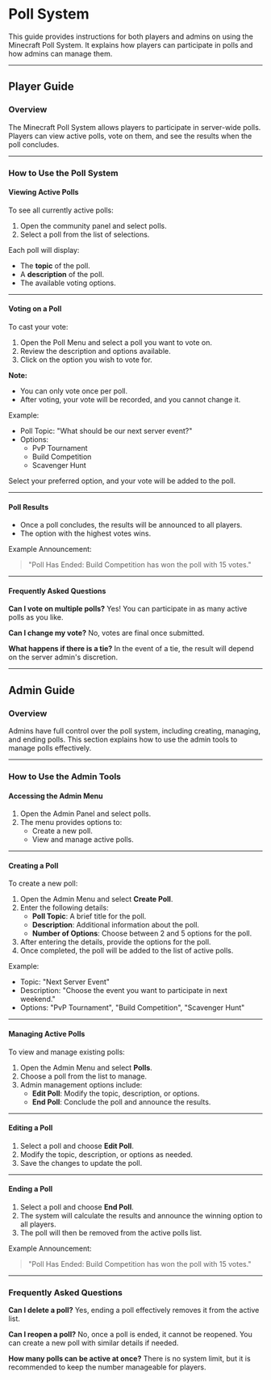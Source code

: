 # Poll System

This guide provides instructions for both players and admins on using the Minecraft Poll System. It explains how players can participate in polls and how admins can manage them.

---

## Player Guide

### Overview
The Minecraft Poll System allows players to participate in server-wide polls. Players can view active polls, vote on them, and see the results when the poll concludes.

---

### How to Use the Poll System

#### Viewing Active Polls
To see all currently active polls:
1. Open the community panel and select polls.
2. Select a poll from the list of selections.

Each poll will display:
- The **topic** of the poll.
- A **description** of the poll.
- The available voting options.

---

#### Voting on a Poll
To cast your vote:
1. Open the Poll Menu and select a poll you want to vote on.
2. Review the description and options available.
3. Click on the option you wish to vote for.

**Note:**
- You can only vote once per poll.
- After voting, your vote will be recorded, and you cannot change it.

Example:
- Poll Topic: "What should be our next server event?"
- Options:
  - PvP Tournament
  - Build Competition
  - Scavenger Hunt

Select your preferred option, and your vote will be added to the poll.

---

#### Poll Results
- Once a poll concludes, the results will be announced to all players.
- The option with the highest votes wins.

Example Announcement:
> "Poll Has Ended: Build Competition has won the poll with 15 votes."

---

#### Frequently Asked Questions

**Can I vote on multiple polls?**
Yes! You can participate in as many active polls as you like.

**Can I change my vote?**
No, votes are final once submitted.

**What happens if there is a tie?**
In the event of a tie, the result will depend on the server admin's discretion.

---

## Admin Guide

### Overview
Admins have full control over the poll system, including creating, managing, and ending polls. This section explains how to use the admin tools to manage polls effectively.

---

### How to Use the Admin Tools

#### Accessing the Admin Menu
1. Open the Admin Panel and select polls.
2. The menu provides options to:
   - Create a new poll.
   - View and manage active polls.

---

#### Creating a Poll
To create a new poll:
1. Open the Admin Menu and select **Create Poll**.
2. Enter the following details:
   - **Poll Topic**: A brief title for the poll.
   - **Description**: Additional information about the poll.
   - **Number of Options**: Choose between 2 and 5 options for the poll.
3. After entering the details, provide the options for the poll.
4. Once completed, the poll will be added to the list of active polls.

Example:
- Topic: "Next Server Event"
- Description: "Choose the event you want to participate in next weekend."
- Options: "PvP Tournament", "Build Competition", "Scavenger Hunt"

---

#### Managing Active Polls
To view and manage existing polls:
1. Open the Admin Menu and select **Polls**.
2. Choose a poll from the list to manage.
3. Admin management options include:
   - **Edit Poll**: Modify the topic, description, or options.
   - **End Poll**: Conclude the poll and announce the results.

---

#### Editing a Poll
1. Select a poll and choose **Edit Poll**.
2. Modify the topic, description, or options as needed.
3. Save the changes to update the poll.

---

#### Ending a Poll
1. Select a poll and choose **End Poll**.
2. The system will calculate the results and announce the winning option to all players.
3. The poll will then be removed from the active polls list.

Example Announcement:
> "Poll Has Ended: Build Competition has won the poll with 15 votes."

---

### Frequently Asked Questions

**Can I delete a poll?**
Yes, ending a poll effectively removes it from the active list.

**Can I reopen a poll?**
No, once a poll is ended, it cannot be reopened. You can create a new poll with similar details if needed.

**How many polls can be active at once?**
There is no system limit, but it is recommended to keep the number manageable for players.

